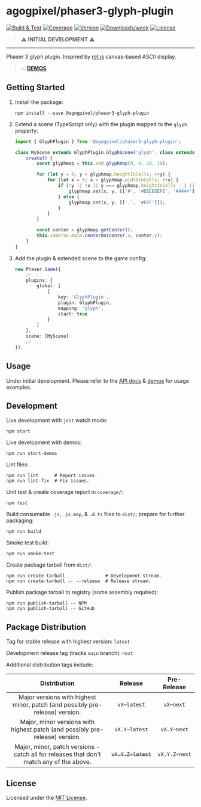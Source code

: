 # agogpixel/phaser3-glyph-plugin

[![Build & Test](https://github.com/agogpixel/phaser3-glyph-plugin/actions/workflows/build-and-test.yml/badge.svg)](https://github.com/agogpixel/phaser3-glyph-plugin/actions/workflows/build-and-test.yml)
[![Coverage](https://img.shields.io/endpoint?url=https://gist.githubusercontent.com/kidthales/8783260504aa23bb1c4dd36f0ba3be01/raw/phaser3-glyph-plugin__heads_main.json)](https://agogpixel.github.io/phaser3-glyph-plugin/coverage)
[![Version](https://img.shields.io/npm/v/@agogpixel/phaser3-glyph-plugin.svg)](https://npmjs.org/package/@agogpixel/phaser3-glyph-plugin)
[![Downloads/week](https://img.shields.io/npm/dw/@agogpixel/phaser3-glyph-plugin.svg)](https://npmjs.org/package/@agogpixel/phaser3-glyph-plugin)
[![License](https://img.shields.io/npm/l/@agogpixel/phaser3-glyph-plugin.svg)](https://github.com/agogpixel/phaser3-glyph-plugin/blob/main/LICENSE)

> ⚠️ **INITIAL DEVELOPMENT** ⚠️

<hr>

Phaser 3 glyph plugin. Inspired by [rot.js](https://ondras.github.io/rot.js/hp/) canvas-based ASCII display.

> 💥 **<a href="https://agogpixel.github.io/phaser3-glyph-plugin/demos/" target="_blank">DEMOS</a>**

## Getting Started

1.  Install the package:

    ```shell
    npm install --save @agogpixel/phaser3-glyph-plugin
    ```

2.  Extend a scene (TypeScript only) with the plugin mapped to the `glyph` property:

    ```typescript
    import { GlyphPlugin } from '@agogpixel/phaser3-glyph-plugin';

    class MyScene extends GlyphPlugin.GlyphScene('glyph', class extends Phaser.Scene {}) {
        create() {
            const glyphmap = this.add.glyphmap(0, 0, 10, 10);

            for (let y = 0; y < glyphmap.heightInCells; ++y) {
                for (let x = 0; x < glyphmap.widthInCells; ++x) {
                    if (!y || !x || y === glyphmap.heightInCells - 1 || x === glyphmap.widthInCells - 1) {
                        glyphmap.set(x, y, [['#', '#EEEEEEFE', '#4444']]);
                    } else {
                        glyphmap.set(x, y, [['.', '#FFF']]);
                    }
                }
            }

            const center = glyphmap.getCenter();
            this.cameras.main.centerOn(center.x, center.y);
        }
    }
    ```

3.  Add the plugin & extended scene to the game config:

    ```typescript
    new Phaser.Game({
        // ...
        plugins: {
            global: [
                {
                    key: 'GlyphPlugin',
                    plugin: GlyphPlugin,
                    mapping: 'glyph',
                    start: true
                }
            ]
        },
        scene: [MyScene]
        // ...
    });
    ```

## Usage

Under initial development. Please refer to the [API docs](https://agogpixel.github.io/phaser3-glyph-plugin/modules/index.html) & [demos](https://agogpixel.github.io/phaser3-glyph-plugin/demos/) for usage examples.

## Development

Live development with `jest` watch mode:

```shell
npm start
```

Live development with demos:

```shell
npm run start-demos
```

Lint files:

```shell
npm run lint      # Report issues.
npm run lint-fix  # Fix issues.
```

Unit test & create coverage report in `coverage/`:

```shell
npm test
```

Build consumable `.js`, `.js.map`, & `.d.ts` files to `dist/`; prepare for further packaging:

```shell
npm run build
```

Smoke test build:

```shell
npm run smoke-test
```

Create package tarball from `dist/`:

```shell
npm run create-tarball               # Development stream.
npm run create-tarball -- --release  # Release stream.
```

Publish package tarball to registry (some assembly required):

```shell
npm run publish-tarball -- NPM
npm run publish-tarball -- GitHub
```

## Package Distribution

Tag for stable release with highest version: `latest`

Development release tag (tracks `main` branch): `next`

Additional distribution tags include:

|                                       Distribution                                       |       Release       |  Pre-Release  |
| :--------------------------------------------------------------------------------------: | :-----------------: | :-----------: |
|       Major versions with highest minor, patch (and possibly pre-release) version.       |     `vX~latest`     |   `vX~next`   |
|       Major, minor versions with highest patch (and possibly pre-release) version.       |    `vX.Y~latest`    |  `vX.Y~next`  |
| Major, minor, patch versions - catch all for releases that don't match any of the above. | ~~`vX.Y.Z~latest`~~ | `vX.Y.Z~next` |

## License

Licensed under the [MIT License](./LICENSE).
